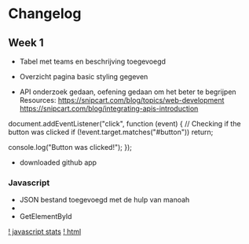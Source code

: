 # Changelog
## Week 1
- Tabel met teams en beschrijving toegevoegd
- Overzicht pagina basic styling gegeven

- API onderzoek gedaan, oefening gedaan om het beter te begrijpen
Resources: https://snipcart.com/blog/topics/web-development
https://snipcart.com/blog/integrating-apis-introduction

document.addEventListener("click", function (event) {
  // Checking if the button was clicked
  if (!event.target.matches("#button")) return;

  console.log("Button was clicked!");
});

- downloaded github app

### Javascript

- JSON bestand toegevoegd met de hulp van manoah
- 
- GetElementById

[! javascript stats](/images/stats.png)
[! html](/images/html.png)



